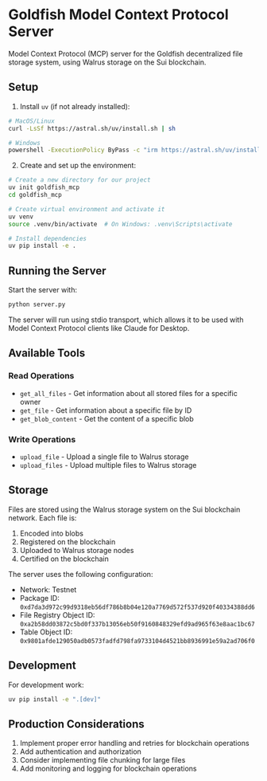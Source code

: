 # Goldfish Model Context Protocol Server

Model Context Protocol (MCP) server for the Goldfish decentralized file storage
system, using Walrus storage on the Sui blockchain.

## Setup

1. Install `uv` (if not already installed):

```bash
# MacOS/Linux
curl -LsSf https://astral.sh/uv/install.sh | sh

# Windows
powershell -ExecutionPolicy ByPass -c "irm https://astral.sh/uv/install.ps1 | iex"
```

2. Create and set up the environment:

```bash
# Create a new directory for our project
uv init goldfish_mcp
cd goldfish_mcp

# Create virtual environment and activate it
uv venv
source .venv/bin/activate  # On Windows: .venv\Scripts\activate

# Install dependencies
uv pip install -e .
```

## Running the Server

Start the server with:

```bash
python server.py
```

The server will run using stdio transport, which allows it to be used with Model
Context Protocol clients like Claude for Desktop.

## Available Tools

### Read Operations

- `get_all_files` - Get information about all stored files for a specific owner
- `get_file` - Get information about a specific file by ID
- `get_blob_content` - Get the content of a specific blob

### Write Operations

- `upload_file` - Upload a single file to Walrus storage
- `upload_files` - Upload multiple files to Walrus storage

## Storage

Files are stored using the Walrus storage system on the Sui blockchain network.
Each file is:

1. Encoded into blobs
2. Registered on the blockchain
3. Uploaded to Walrus storage nodes
4. Certified on the blockchain

The server uses the following configuration:

- Network: Testnet
- Package ID:
  `0xd7da3d972c99d9318eb56df786b8b04e120a7769d572f537d920f40334388dd6`
- File Registry Object ID:
  `0xa2b58dd03872c5bd0f337b13056eb50f9160848329efd9ad965f63e8aac1bc67`
- Table Object ID:
  `0x9801afde129050adb0573fadfd798fa9733104d4521bb8936991e59a2ad706f0`

## Development

For development work:

```bash
uv pip install -e ".[dev]"
```

## Production Considerations

1. Implement proper error handling and retries for blockchain operations
2. Add authentication and authorization
3. Consider implementing file chunking for large files
4. Add monitoring and logging for blockchain operations
